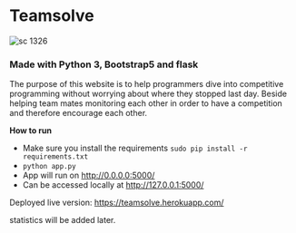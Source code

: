 
# Teamsolve

![sc 1326](https://user-images.githubusercontent.com/63170874/132973792-bb4a6351-a582-482e-9dbc-ec8fca4d21e8.jpg)

### Made with Python 3, Bootstrap5 and flask

The purpose of this website is to help programmers dive into competitive programming without worrying about where they stopped last day. Beside helping team mates monitoring each other in order to have a competition and therefore encourage each other.

   **How to run**
  
 - Make sure you install the requirements 
`sudo pip install -r requirements.txt`
 - `python app.py`
 - App will run on http://0.0.0.0:5000/
 - Can be accessed locally at http://127.0.0.1:5000/
 
Deployed live version: https://teamsolve.herokuapp.com/

statistics will be added later.


